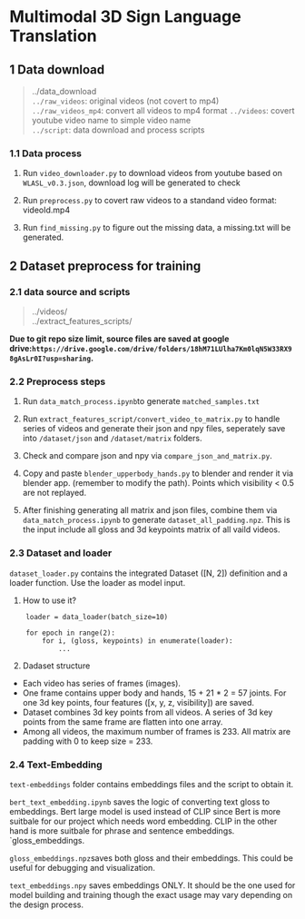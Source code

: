 # **Multimodal 3D Sign Language Translation**

## 1 Data download

> ../data_download  
> `../raw_videos`: original videos (not covert to mp4)  
> `../raw_videos_mp4`: convert all videos to mp4 format
> `../videos`: covert youtube video name to simple video name  
> `../script`: data download and process scripts

### 1.1 Data process

1. Run `video_downloader.py` to download videos from youtube based on `WLASL_v0.3.json`, download log will be generated to check

2. Run `preprocess.py` to covert raw videos to a standand video format: videoId.mp4

3. Run `find_missing.py` to figure out the missing data, a missing.txt will be generated.

## 2 Dataset preprocess for training

### 2.1 data source and scripts

> ../videos/  
> ../extract_features_scripts/

**Due to git repo size limit, source files are saved at google drive:`https://drive.google.com/drive/folders/18hM71LUlha7Km0lqN5W33RX98gAsLr0I?usp=sharing`.**

### 2.2 Preprocess steps

1. Run `data_match_process.ipynb`to generate `matched_samples.txt`

2. Run `extract_features_script/convert_video_to_matrix.py` to handle series of videos and generate their json and npy files, seperately save into `/dataset/json` and `/dataset/matrix` folders.

3. Check and compare json and npy via `compare_json_and_matrix.py`.

4. Copy and paste `blender_upperbody_hands.py` to blender and render it via blender app. (remember to modify the path). Points which visibility < 0.5 are not replayed.

5. After finishing generating all matrix and json files, combine them via `data_match_process.ipynb` to generate `dataset_all_padding.npz`. This is the input include all gloss and 3d keypoints matrix of all vaild videos.

### 2.3 Dataset and loader

`dataset_loader.py` contains the integrated Dataset ([N, 2]) definition and a loader function. Use the loader as model input.

1. How to use it?

```
    loader = data_loader(batch_size=10)

    for epoch in range(2):
        for i, (gloss, keypoints) in enumerate(loader):
            ...
```

2. Dadaset structure

- Each video has series of frames (images).
- One frame contains upper body and hands, 15 + 21 \* 2 = 57 joints. For one 3d key points, four features ([x, y, z, visibility]) are saved.
- Dataset combines 3d key points from all videos. A series of 3d key points from the same frame are flatten into one array.
- Among all videos, the maximum number of frames is 233. All matrix are padding with 0 to keep size = 233.

### 2.4 Text-Embedding

`text-embeddings` folder contains embeddings files and the script to obtain it.

`bert_text_embedding.ipynb` saves the logic of converting text gloss to embeddings. Bert
large model is used instead of CLIP since Bert is more suitbale for our project which needs word embedding. CLIP in the other hand is more suitbale for phrase and sentence embeddings.
`gloss_embeddings.

`gloss_embeddings.npz`saves both gloss and their embeddings. This could be useful for debugging and visualization.

`text_embeddings.npy` saves embeddings ONLY. It should be the one used for model building and training though the exact usage may vary depending on the design process.
